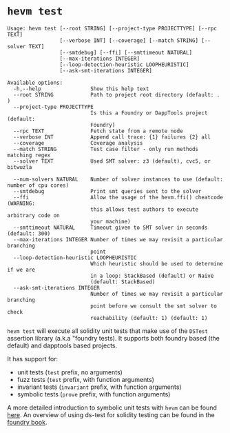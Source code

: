 # `hevm test`

```
Usage: hevm test [--root STRING] [--project-type PROJECTTYPE] [--rpc TEXT]
                 [--verbose INT] [--coverage] [--match STRING] [--solver TEXT]
                 [--smtdebug] [--ffi] [--smttimeout NATURAL]
                 [--max-iterations INTEGER]
                 [--loop-detection-heuristic LOOPHEURISTIC]
                 [--ask-smt-iterations INTEGER]

Available options:
  -h,--help                Show this help text
  --root STRING            Path to project root directory (default: . )
  --project-type PROJECTTYPE
                           Is this a Foundry or DappTools project (default:
                           Foundry)
  --rpc TEXT               Fetch state from a remote node
  --verbose INT            Append call trace: {1} failures {2} all
  --coverage               Coverage analysis
  --match STRING           Test case filter - only run methods matching regex
  --solver TEXT            Used SMT solver: z3 (default), cvc5, or bitwuzla

  --num-solvers NATURAL    Number of solver instances to use (default: number of cpu cores)
  --smtdebug               Print smt queries sent to the solver
  --ffi                    Allow the usage of the hevm.ffi() cheatcode (WARNING:
                           this allows test authors to execute arbitrary code on
                           your machine)
  --smttimeout NATURAL     Timeout given to SMT solver in seconds (default: 300)
  --max-iterations INTEGER Number of times we may revisit a particular branching
                           point
  --loop-detection-heuristic LOOPHEURISTIC
                           Which heuristic should be used to determine if we are
                           in a loop: StackBased (default) or Naive
                           (default: StackBased)
  --ask-smt-iterations INTEGER
                           Number of times we may revisit a particular branching
                           point before we consult the smt solver to check
                           reachability (default: 1) (default: 1)
```

`hevm test` will execute all solidity unit tests that make use of the `DSTest` assertion library
(a.k.a "foundry tests). It supports both foundry based (the default) and dapptools based projects.

It has support for:

- unit tests (`test` prefix, no arguments)
- fuzz tests (`test` prefix, with function arguments)
- invariant tests (`invariant` prefix, with function arguments)
- symbolic tests (`prove` prefix, with function arguments)

A more detailed introduction to symbolic unit tests with `hevm` can be found [here](https://fv.ethereum.org/2020/12/11/symbolic-execution-with-ds-test/).
An overview of using ds-test for solidity testing can be found in the [foundry book](https://book.getfoundry.sh/forge/tests).
